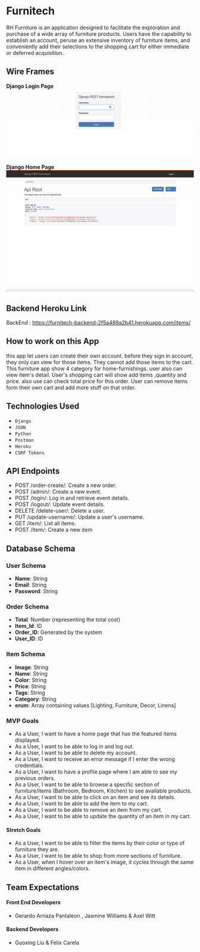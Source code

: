 
# Furnitech

RH Furniture is an application designed to facilitate the exploration and purchase of a wide array of furniture products. Users have the capability to establish an account, peruse an extensive inventory of furniture items, and conveniently add their selections to the shopping cart for either immediate or deferred acquisition.

## Wire Frames

**Django Login Page**
![image](<Djangoframworklogin.png>)

**Django Home Page**
![image](<Django Home page.png>)

## Backend Heroku Link

BackEnd : https://furnitech-backend-2f5a489a2b41.herokuapp.com/items/


## How to work on this App
this app let users can create their own account. before they sign in account, they only can view for those items. They cannot add those items to the cart. This furniture app show 4 category for home-furnishings. user also can view item's detail. User's shopping cart will show add items ,quantity and price. also use can check total price for this order. User can remove items form their own cart and add more stuff on that order.

## Technologies Used


- `Django`
- `JSON`
- `Python`
- `Postman`
- `Heroku`
- `CSRF Tokens`


## API Endpoints
- POST /order-create/: Create a new order.
- POST /admin/: Create a new event.
- POST /login/: Log in and retrieve event details.
- POST /logout/: Update event details.
- DELETE /delete-user/: Delete a user.
- PUT /update-username/: Update a user's username.
- GET /item/: List all items.
- POST /item/: Create a new item


## Database Schema

### User Schema
- **Name**: String 
- **Email**: String 
- **Password**: String

### Order Schema
- **Total**: Number (representing the total cost)
- **Item_Id**: ID
- **Order_ID**: Generated by the system
- **User_ID**: ID

### Item Schema
- **Image**: String
- **Name**: String
- **Color**: String
- **Price**: String
- **Tags**: String
- **Category**: String
- **erum**: Array containing values [Lighting, Furniture, Decor, Linens]

### MVP Goals

- As a User, I want to have a home page that has the featured items displayed.
- As a User, I want to be able to log in and log out.
- As a User, I want to be able to delete my account.
- As a User, I want to receive an error message if I enter the wrong credentials.
- As a User, I want to have a profile page where I am able to see my previous orders.
- As a User, I want to be able to browse a specific section of furniture/items (Bathroom, Bedroom, Kitchen) to see available products.
- As a User, I want to be able to click on an item and see its details.
- As a User, I want to be able to add the item to my cart.
- As a User, I want to be able to remove an item from my cart.
- As a User, I want to be able to update the quantity of an item in my cart.
#### Stretch Goals
- As a User, I want to be able to filter the items by their color or type of furniture they are.
- As a User, I want to be able to shop from more sections of furniture.
- As a User, when I hover over an item's image, it cycles through the same item in different angles/colors.


## Team Expectations

#### Front End Developers
- Gerardo Arriaza Pantaleon , Jasmine Williams & Axel Witt  

#### Backend Developers
- Guoxing Liu & Felix Carela 